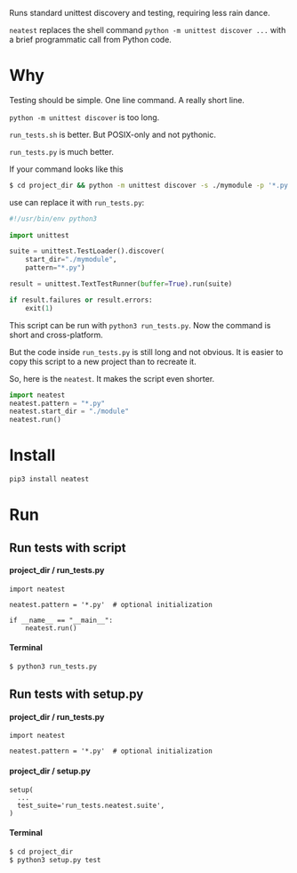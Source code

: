 Runs standard unittest discovery and testing, requiring less rain dance.

`neatest` replaces the shell command `python -m unittest discover ...`  with a brief programmatic call from Python code.

# Why

Testing should be simple. One line command. A really short line.

`python -m unittest discover` is too long. 

`run_tests.sh` is better. But POSIX-only and not pythonic.

`run_tests.py` is much better.

If your command looks like this

``` bash 
$ cd project_dir && python -m unittest discover -s ./mymodule -p '*.py' --buffer
```

use can replace it with `run_tests.py`:

``` python
#!/usr/bin/env python3
 
import unittest

suite = unittest.TestLoader().discover(
    start_dir="./mymodule",
    pattern="*.py")

result = unittest.TextTestRunner(buffer=True).run(suite)

if result.failures or result.errors:
    exit(1)
```

This script can be run with `python3 run_tests.py`. Now the command is short and cross-platform. 

But the code inside `run_tests.py` is still long and not obvious. It is easier 
to copy this script to a new project than to recreate it.

So, here is the `neatest`. It makes the script even shorter.

```python
import neatest
neatest.pattern = "*.py"
neatest.start_dir = "./module"
neatest.run()
```

# Install

``` bash
pip3 install neatest
```

# Run

## Run tests with script

#### project_dir / run_tests.py

``` python3
import neatest

neatest.pattern = '*.py'  # optional initialization

if __name__ == "__main__":
    neatest.run()
```

#### Terminal

``` bash
$ python3 run_tests.py
```


## Run tests with setup.py

#### project_dir / run_tests.py

``` python3
import neatest

neatest.pattern = '*.py'  # optional initialization
```

#### project_dir / setup.py

``` python3 
setup(
  ...
  test_suite='run_tests.neatest.suite',
)
```

#### Terminal

``` bash
$ cd project_dir
$ python3 setup.py test
```

